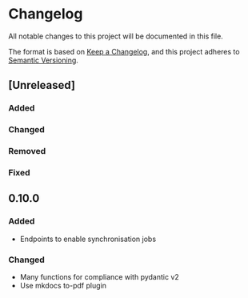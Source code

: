 # Changelog

All notable changes to this project will be documented in this file.

The format is based on [Keep a Changelog](https://keepachangelog.com/en/1.1.0/),
and this project adheres to [Semantic Versioning](https://semver.org/spec/v2.0.0.html).

## [Unreleased]

### Added

### Changed

### Removed

### Fixed


## 0.10.0

### Added

* Endpoints to enable synchronisation jobs

### Changed

* Many functions for compliance with pydantic v2
* Use mkdocs to-pdf plugin
